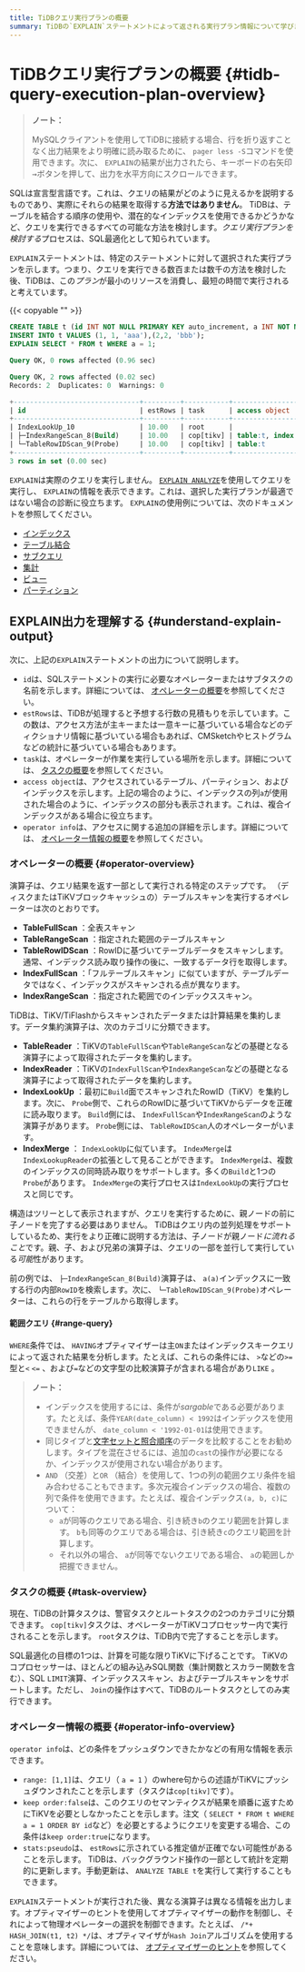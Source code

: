 ```yaml
---
title: TiDBクエリ実行プランの概要
summary: TiDBの`EXPLAIN`ステートメントによって返される実行プラン情報について学びます。
---
```


# TiDBクエリ実行プランの概要 {#tidb-query-execution-plan-overview}

> **ノート：**
>
> MySQLクライアントを使用してTiDBに接続する場合、行を折り返すことなく出力結果をより明確に読み取るために、 `pager less -S`コマンドを使用できます。次に、 `EXPLAIN`の結果が出力されたら、キーボードの右矢印<kbd>→</kbd>ボタンを押して、出力を水平方向にスクロールできます。

SQLは宣言型言語です。これは、クエリの結果がどのように見えるかを説明するものであり、実際にそれらの結果を取得する**方法ではありません**。 TiDBは、テーブルを結合する順序の使用や、潜在的なインデックスを使用できるかどうかなど、クエリを実行できるすべての可能な方法を検討します。*クエリ実行プランを検討する*プロセスは、SQL最適化として知られています。

`EXPLAIN`ステートメントは、特定のステートメントに対して選択された実行プランを示します。つまり、クエリを実行できる数百または数千の方法を検討した後、TiDBは、この*プラン*が最小のリソースを消費し、最短の時間で実行されると考えています。

{{< copyable "" >}}

```sql
CREATE TABLE t (id INT NOT NULL PRIMARY KEY auto_increment, a INT NOT NULL, pad1 VARCHAR(255), INDEX(a));
INSERT INTO t VALUES (1, 1, 'aaa'),(2,2, 'bbb');
EXPLAIN SELECT * FROM t WHERE a = 1;
```

```sql
Query OK, 0 rows affected (0.96 sec)

Query OK, 2 rows affected (0.02 sec)
Records: 2  Duplicates: 0  Warnings: 0

+-------------------------------+---------+-----------+---------------------+---------------------------------------------+
| id                            | estRows | task      | access object       | operator info                               |
+-------------------------------+---------+-----------+---------------------+---------------------------------------------+
| IndexLookUp_10                | 10.00   | root      |                     |                                             |
| ├─IndexRangeScan_8(Build)     | 10.00   | cop[tikv] | table:t, index:a(a) | range:[1,1], keep order:false, stats:pseudo |
| └─TableRowIDScan_9(Probe)     | 10.00   | cop[tikv] | table:t             | keep order:false, stats:pseudo              |
+-------------------------------+---------+-----------+---------------------+---------------------------------------------+
3 rows in set (0.00 sec)
```

`EXPLAIN`は実際のクエリを実行しません。 [`EXPLAIN ANALYZE`](/sql-statements/sql-statement-explain-analyze.md)を使用してクエリを実行し、 `EXPLAIN`の情報を表示できます。これは、選択した実行プランが最適ではない場合の診断に役立ちます。 `EXPLAIN`の使用例については、次のドキュメントを参照してください。

-   [インデックス](/explain-indexes.md)
-   [テーブル結合](/explain-joins.md)
-   [サブクエリ](/explain-subqueries.md)
-   [集計](/explain-aggregation.md)
-   [ビュー](/explain-views.md)
-   [パーティション](/explain-partitions.md)

## EXPLAIN出力を理解する {#understand-explain-output}

次に、上記の`EXPLAIN`ステートメントの出力について説明します。

-   `id`は、SQLステートメントの実行に必要なオペレーターまたはサブタスクの名前を示します。詳細については、 [オペレーターの概要](#operator-overview)を参照してください。
-   `estRows`は、TiDBが処理すると予想する行数の見積もりを示しています。この数は、アクセス方法が主キーまたは一意キーに基づいている場合などのディクショナリ情報に基づいている場合もあれば、CMSketchやヒストグラムなどの統計に基づいている場合もあります。
-   `task`は、オペレーターが作業を実行している場所を示します。詳細については、 [タスクの概要](#task-overview)を参照してください。
-   `access object`は、アクセスされているテーブル、パーティション、およびインデックスを示します。上記の場合のように、インデックスの列`a`が使用された場合のように、インデックスの部分も表示されます。これは、複合インデックスがある場合に役立ちます。
-   `operator info`は、アクセスに関する追加の詳細を示します。詳細については、 [オペレーター情報の概要](#operator-info-overview)を参照してください。

### オペレーターの概要 {#operator-overview}

演算子は、クエリ結果を返す一部として実行される特定のステップです。 （ディスクまたはTiKVブロックキャッシュの）テーブルスキャンを実行するオペレーターは次のとおりです。

-   **TableFullScan** ：全表スキャン
-   **TableRangeScan** ：指定された範囲のテーブルスキャン
-   **TableRowIDScan** ：RowIDに基づいてテーブルデータをスキャンします。通常、インデックス読み取り操作の後に、一致するデータ行を取得します。
-   **IndexFullScan** ：「フルテーブルスキャン」に似ていますが、テーブルデータではなく、インデックスがスキャンされる点が異なります。
-   **IndexRangeScan** ：指定された範囲でのインデックススキャン。

TiDBは、TiKV/TiFlashからスキャンされたデータまたは計算結果を集約します。データ集約演算子は、次のカテゴリに分類できます。

-   **TableReader** ：TiKVの`TableFullScan`や`TableRangeScan`などの基礎となる演算子によって取得されたデータを集約します。
-   **IndexReader** ：TiKVの`IndexFullScan`や`IndexRangeScan`などの基礎となる演算子によって取得されたデータを集約します。
-   **IndexLookUp** ：最初に`Build`面でスキャンされたRowID（TiKV）を集約します。次に、 `Probe`側で、これらのRowIDに基づいてTiKVからデータを正確に読み取ります。 `Build`側には、 `IndexFullScan`や`IndexRangeScan`のような演算子があります。 `Probe`側には、 `TableRowIDScan`人のオペレーターがいます。
-   **IndexMerge** ： `IndexLookUp`に似ています。 `IndexMerge`は`IndexLookupReader`の拡張として見ることができます。 `IndexMerge`は、複数のインデックスの同時読み取りをサポートします。多くの`Build`と1つの`Probe`があります。 `IndexMerge`の実行プロセスは`IndexLookUp`の実行プロセスと同じです。

構造はツリーとして表示されますが、クエリを実行するために、親ノードの前に子ノードを完了する必要はありません。 TiDBはクエリ内の並列処理をサポートしているため、実行をより正確に説明する方法は、子ノードが親ノード*に流れること*です。親、子、および兄弟の演算子は、クエリの一部を並行して実行している<em>可能</em>性があります。

前の例では、 `├─IndexRangeScan_8(Build)`演算子は、 `a(a)`インデックスに一致する行の内部`RowID`を検索します。次に、 `└─TableRowIDScan_9(Probe)`オペレーターは、これらの行をテーブルから取得します。

#### 範囲クエリ {#range-query}

`WHERE`条件では、 `HAVING`オプティマイザーは主`ON`またはインデックスキークエリによって返された結果を分析します。たとえば、これらの条件には、 `>`などの`>=`型と`<` `<=` 、および`=`などの文字型の比較演算子が含まれる場合があり`LIKE` 。

> **ノート：**
>
> -   インデックスを使用するには、条件が*sargable*である必要があります。たとえば、条件`YEAR(date_column) < 1992`はインデックスを使用できませんが、 `date_column < '1992-01-01`は使用できます。
> -   同じタイプと[文字セットと照合順序](/character-set-and-collation.md)のデータを比較することをお勧めします。タイプを混在させるには、追加の`cast`の操作が必要になるか、インデックスが使用されない場合があります。
> -   `AND` （交差）と`OR` （結合）を使用して、1つの列の範囲クエリ条件を組み合わせることもできます。多次元複合インデックスの場合、複数の列で条件を使用できます。たとえば、複合インデックス`(a, b, c)`について：
>     -   `a`が同等のクエリである場合、引き続き`b`のクエリ範囲を計算します。 `b`も同等のクエリである場合は、引き続き`c`のクエリ範囲を計算します。
>     -   それ以外の場合、 `a`が同等でないクエリである場合、 `a`の範囲しか把握できません。

### タスクの概要 {#task-overview}

現在、TiDBの計算タスクは、警官タスクとルートタスクの2つのカテゴリに分類できます。 `cop[tikv]`タスクは、オペレーターがTiKVコプロセッサー内で実行されることを示します。 `root`タスクは、TiDB内で完了することを示します。

SQL最適化の目標の1つは、計算を可能な限りTiKVに下げることです。 TiKVのコプロセッサーは、ほとんどの組み込みSQL関数（集計関数とスカラー関数を含む）、SQL `LIMIT`演算、インデックススキャン、およびテーブルスキャンをサポートします。ただし、 `Join`の操作はすべて、TiDBのルートタスクとしてのみ実行できます。

### オペレーター情報の概要 {#operator-info-overview}

`operator info`は、どの条件をプッシュダウンできたかなどの有用な情報を表示できます。

-   `range: [1,1]`は、クエリ（ `a = 1` ）のwhere句からの述語がTiKVにプッシュダウンされたことを示します（タスクは`cop[tikv]`です）。
-   `keep order:false`は、このクエリのセマンティクスが結果を順番に返すためにTiKVを必要としなかったことを示します。注文（ `SELECT * FROM t WHERE a = 1 ORDER BY id`など）を必要とするようにクエリを変更する場合、この条件は`keep order:true`になります。
-   `stats:pseudo`は、 `estRows`に示されている推定値が正確でない可能性があることを示します。 TiDBは、バックグラウンド操作の一部として統計を定期的に更新します。手動更新は、 `ANALYZE TABLE t`を実行して実行することもできます。

`EXPLAIN`ステートメントが実行された後、異なる演算子は異なる情報を出力します。オプティマイザーのヒントを使用してオプティマイザーの動作を制御し、それによって物理オペレーターの選択を制御できます。たとえば、 `/*+ HASH_JOIN(t1, t2) */`は、オプティマイザが`Hash Join`アルゴリズムを使用することを意味します。詳細については、 [オプティマイザーのヒント](/optimizer-hints.md)を参照してください。
